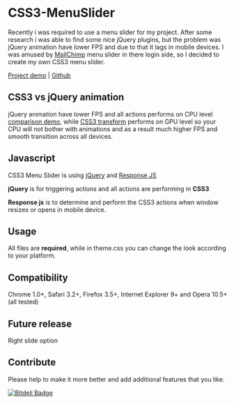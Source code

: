 CSS3-MenuSlider
===============

Recently i was required to use a menu slider for my project. After some research i was able to find some nice jQuery plugins, but the problem was jQuery animation have lower FPS and due to that it lags in mobile devices. I was amused by [MailChimp](http://mailchimp.com) menu slider in there login side, so I decided to create my own CSS3 menu slider.

[Project demo](http://b3ckstage.github.io/CSS3-MenuSlider/) | [Github](https://github.com/b3ckstage/CSS3-MenuSlider)

## CSS3 vs jQuery animation

jQuery animation have lower FPS and all actions performs on CPU level [comparison demo](http://css3.bradshawenterprises.com/blog/jquery-vs-css3-transitions/), while [CSS3 transform](http://www.w3.org/TR/css3-transforms/) performs on GPU level so your CPU will not bother with animations and as a result much higher FPS and smooth transition across all devices.

## Javascript

CSS3 Menu Slider is using [jQuery](https://github.com/jquery/jquery) and [Response JS](https://github.com/ryanve/response.js)

**jQuery** is for triggering actions and all actions are performing in **CSS3**

**Response js** is to determine and perform the CSS3 actions when window resizes or opens in mobile device.

## Usage

All files are **required**, while in theme.css you can change the look according to your platform.

## Compatibility

Chrome 1.0+, Safari 3.2+, Firefox 3.5+, Internet Explorer 9+ and Opera 10.5+ (all tested)

## Future release

Right slide option

## Contribute

Please help to make it more better and add additional features that you like.


[![Bitdeli Badge](https://d2weczhvl823v0.cloudfront.net/b3ckstage/css3-menuslider/trend.png)](https://bitdeli.com/free "Bitdeli Badge")

